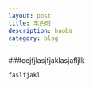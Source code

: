 ```yaml
---
layout: post
title: 车色时
description: haoba
category: blog
---
```

###cejfjlasjfjaklasjafljlk

```
faslfjakl
```
